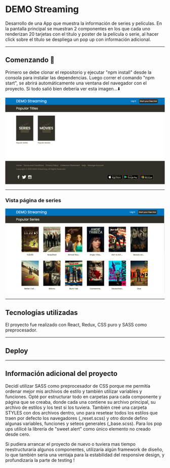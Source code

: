 # DEMO Streaming

Desarrollo de una App que muestra la información de series y películas. En la pantalla principal se muestran 2 componentes en los que cada uno renderizan 20 tarjetas con el título y poster de la película o serie, al hacer click sobre el título se despliega un pop up con información adicional.

---

## Comenzando 🚀

Primero se debe clonar el repositorio y ejecutar "npm install" desde la consola para instalar las dependencias.
Luego correr el comando "npm start", se abrirá automáticamente una ventana del navegador con el proyecto.
Si todo salió bien debería ver esta imagen...⬇️

![Main](./src/components/assets/mainPage.png)

---

### Vista página de series

![Series](./src/components/assets/series.png)

---

## Tecnologías utilizadas

El proyecto fue realizado con React, Redux, CSS puro y SASS como preprocesador. 

---

## Deploy 



---

## Información adicional del proyecto

Decidí utilizar SASS como preprocesador de CSS porque me permitía ordenar mejor mis archivos de estilo y también utilizar variables y funciones.
Opté por estructurar todo en carpetas para cada componente y página que se creaba, donde cada una contiene su archivo principal, su archivo de estilos y los test si los tuviera.
También creé una carpeta STYLES con dos archivos dentro, uno para resetear todos los estilos que traen por defecto los navegadores (_reset.scss) y otro donde defino algunas variables, funciones y seteos generales (_base.scss).
Para los pop ups utilicé la librería de "sweet alert" como único elemento no creado desde cero.

Si pudiera arrancar el proyecto de nuevo o tuviera mas tiempo reestructuraría algunos componentes, utilizaría algún framework de diseño, lo que también sería una ventaja para la estabilidad del responsive design, y profundizaría la parte de testing !







